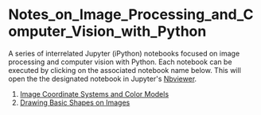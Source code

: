 # Notes_on_Image_Processing_and_Computer_Vision_with_Python

A series of interrelated Jupyter (iPython) notebooks focused on image processing and computer vision with Python. Each notebook can be executed by clicking on the associated notebook name below. This will open the the designated notebook in Jupyter's <a href="nbviewer.jupyter.org">Nbviewer</a>.

<ol>
  <li> <a href= "https://nbviewer.jupyter.org/github/daveking63/Notes_on_Image_Processing_and_Computer_Vision/blob/main/Image_Coordinate_Systems_and_Color_Models/images/notes_for_image_processing_coordinates_colors_git_version2.ipynb">Image Coordinate Systems and Color Models</a>
  </li>
  <li>
    <a href="https://nbviewer.jupyter.org/github/daveking63/Notes_on_Image_Processing_and_Computer_Vision/blob/main/Drawing_Shapes_on_Images/notes_for_image_processing_drawing_basic_shapes_git_version2.ipynb">Drawing Basic Shapes on Images</a>
  </li>
</ol>
